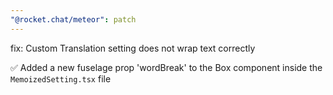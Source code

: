 ```yaml
---
"@rocket.chat/meteor": patch
---
```


fix: Custom Translation setting does not wrap text correctly

✅ Added a new fuselage prop 'wordBreak' to the Box component inside the `MemoizedSetting.tsx` file
